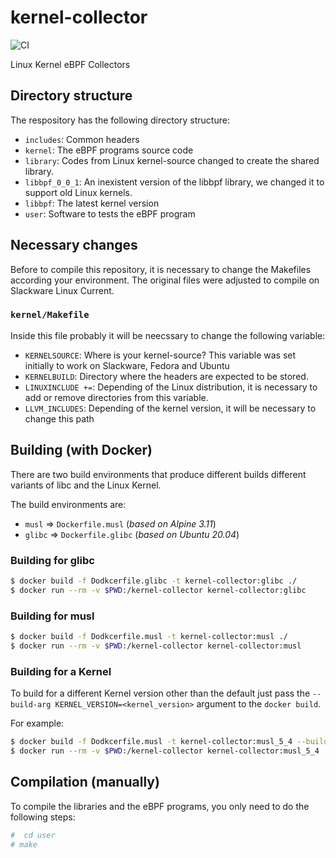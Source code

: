 # kernel-collector

![CI](https://github.com/netdata/kernel-collector/workflows/CI/badge.svg)

Linux Kernel eBPF Collectors

## Directory structure

The respository has the following directory structure:

-   `includes`: Common headers
-   `kernel`: The eBPF programs source code
-   `library`: Codes from Linux kernel-source changed to create the shared library.
-   `libbpf_0_0_1`: An inexistent version of the libbpf library, we changed it to support old Linux kernels.
-   `libbpf`: The latest kernel version
-   `user`: Software to tests the eBPF program


## Necessary changes

Before to compile this repository, it is necessary to change the Makefiles according your environment. The original
files were adjusted to compile on Slackware Linux Current. 


### `kernel/Makefile`

Inside this file probably it will be neecssary to change the following variable:

-   `KERNELSOURCE`: Where is your kernel-source? This variable was set initially to work on Slackware, Fedora and Ubuntu
-   `KERNELBUILD`: Directory where the headers are expected to be stored.
-   `LINUXINCLUDE +=`: Depending of the Linux distribution, it is necessary to add or remove directories from this variable.
-   `LLVM_INCLUDES`: Depending of the kernel version, it will be necessary to change this path


## Building (with Docker)

There are two build environments that produce different builds different
variants of libc and the Linux Kernel.

The build environments are:

- `musl`  => `Dockerfile.musl` (_based on Alpine 3.11_)
- `glibc` => `Dockerfile.glibc` (_based on Ubuntu 20.04_)

### Building for glibc

```sh
$ docker build -f Dodkcerfile.glibc -t kernel-collector:glibc ./
$ docker run --rm -v $PWD:/kernel-collector kernel-collector:glibc
```

### Building for musl

```sh
$ docker build -f Dodkcerfile.musl -t kernel-collector:musl ./
$ docker run --rm -v $PWD:/kernel-collector kernel-collector:musl
```

### Building for a Kernel

To build for a different Kernel version other than the default just pass the
`--build-arg KERNEL_VERSION=<kernel_version>` argument to the `docker build`.

For example:

```sh
$ docker build -f Dodkcerfile.musl -t kernel-collector:musl_5_4 --build--arg KERNEL_VERSION=5.4.18 ./
$ docker run --rm -v $PWD:/kernel-collector kernel-collector:musl_5_4
```

## Compilation (manually)

To compile the libraries and the eBPF programs, you only need to do the following steps:

```bash
#  cd user
# make
``` 
